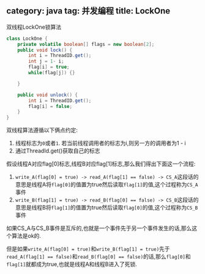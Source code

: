 category: java
tag: 并发编程
title: LockOne
---
双线程LockOne锁算法
```java
class LockOne {
	private volatile boolean[] flags = new boolean[2];
	public void lock() {
		int i = ThreadID.get();
		int j = 1- i;
		flag[i] = true;
		while(flag[j]) {}		

	}

	public void unlock() {
		int i = ThreadID.get();
		flag[i] = false;
	}
}
```

双线程算法遵循以下俩点约定:
1. 线程标志为`0`或者`1`. 若当前线程调用者的标志为i,则另一方的调用者为1 - i
2. 通过ThreadId.get()获取自己的标志

假设线程A对应flag[0]标志,线程B对应flag[1]标志,那么我们得出下面这一个流程:
1. `write_A(flag[0] = true) -> read_A(flag[1] == false) -> CS_A`这段话的意思是线程A将`flag[0]`的值置为true然后读取`flag[1]`的值,这个过程称为`CS_A`事件
2. `write_B(flag[1] = true) -> read_B(flag[0] == false) -> CS_B`这段话的意思是线程B将`flag[1]`的值置为true然后读取`flag[0]`的值,这个过程称为`CS_B`事件

如果CS_A与CS_B事件是互斥的,也就是一个事件先于另一个事件发生的话,那么这个算法是ok的.

但是如果`write_A(flag[0] = true)`和`write_B(flag[1] = true)`先于`read_A(flag[1] == false)`和`read_B(flag[0] == false)`的话,那么`flag[0]`和`flag[1]`就都成为true,也就是线程A和线程B进入了死锁.



